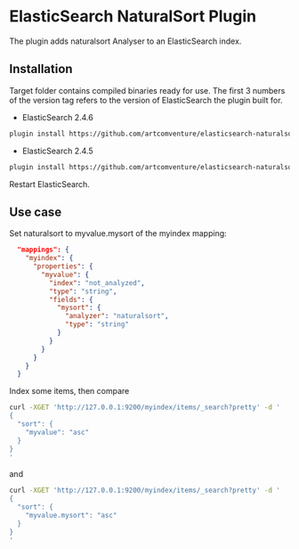 # ElasticSearch NaturalSort Plugin 

The plugin adds naturalsort Analyser to an ElasticSearch index.

## Installation

Target folder contains compiled binaries ready for use. The first 3 numbers of the version tag refers to the version of ElasticSearch the plugin built for.

* ElasticSearch 2.4.6

``` bash
plugin install https://github.com/artcomventure/elasticsearch-naturalsort-plugin/raw/master/target/elasticsearch-naturalsort-plugin-2.4.6.1.zip
```

* ElasticSearch 2.4.5

``` bash
plugin install https://github.com/artcomventure/elasticsearch-naturalsort-plugin/raw/master/target/elasticsearch-naturalsort-plugin-2.4.5.1.zip
```


Restart ElasticSearch.

## Use case

Set naturalsort to myvalue.mysort of the myindex mapping:

```json
  "mappings": {
    "myindex": {
      "properties": {
        "myvalue": {
          "index": "not_analyzed",
          "type": "string",
          "fields": {
            "mysort": {
              "analyzer": "naturalsort",
              "type": "string"
            }
          }
        }
      }
    }
  }
```

Index some items, then compare

``` bash
curl -XGET 'http://127.0.0.1:9200/myindex/items/_search?pretty' -d '
{
  "sort": {
    "myvalue": "asc"
  }
}
'
```

and

``` bash
curl -XGET 'http://127.0.0.1:9200/myindex/items/_search?pretty' -d '
{
  "sort": {
    "myvalue.mysort": "asc"
  }
}
'
```

